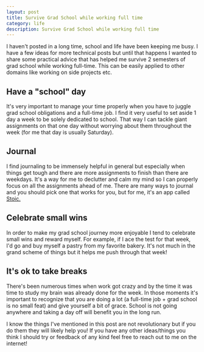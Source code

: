 ```yaml
---
layout: post
title: Survive Grad School while working full time
category: life
description: Survive Grad School while working full time
---
```


I haven\'t posted in a long time, school and life have been keeping me busy. I have a few ideas for more technical posts but until that happens I wanted to share some practical advice that has helped me survive 2 semesters of grad school while working full-time. This can be easily applied to other domains like working on side projects etc.

## Have a \"school\" day

It\'s very important to manage your time properly when you have to juggle grad school obligations and a full-time job. I find it very useful to set aside 1 day a week to be solely dedicated to school. That way I can tackle giant assignments on that one day without worrying about them throughout the week (for me that day is usually Saturday).

## Journal

I find journaling to be immensely helpful in general but especially when things get tough and there are more assignments to finish than there are weekdays. It\'s a way for me to declutter and calm my mind so I can properly focus on all the assignments ahead of me. There are many ways to journal and you should pick one that works for you, but for me, it\'s an app called [Stoic.](https://www.getstoic.com/)

## Celebrate small wins

In order to make my grad school journey more enjoyable I tend to celebrate small wins and reward myself. For example, if I ace the test for that week, I\'d go and buy myself a pastry from my favorite bakery. It\'s not much in the grand scheme of things but it helps me push through that week!

## It\'s ok to take breaks

There\'s been numerous times when work got crazy and by the time it was time to study my brain was already done for the week. In those moments it\'s important to recognize that you are doing a lot (a full-time job + grad school is no small feat) and give yourself a bit of grace. School is not going anywhere and taking a day off will benefit you in the long run.

I know the things I\'ve mentioned in this post are not revolutionary but if you do them they will likely help you! If you have any other ideas/things you think I should try or feedback of any kind feel free to reach out to me on the internet!